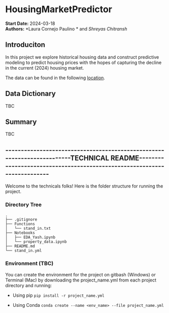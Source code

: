# HousingMarketPredictor

**Start Date:** 2024-03-18  
**Authors:**  *Laura Cornejo Paulino * and *Shreyas Chitransh* 

## Introduciton
In this project we explore historical housing data and construct predictive modeling to predict housing prices with the hopes of capturing the decline in the current (2024) housing market. 

The data can be found in the following [location]().

## Data Dictionary
TBC




## Summary
TBC



## ------------------------------------------------------------------------TECHNICAL README-------------------------------------------------------------------------

Welcome to the technicals folks! Here is the folder structure for running the project.

### Directory Tree

```
.
├── .gitignore
├── Functions
│   └── stand_in.txt
├── Notebooks
│   ├── EDA_Yash.ipynb
│   └── property_data.ipynb
├── README.md
└── stand_in.yml

```

### Environment (TBC)
You can create the environment for the project on gitbash (Windows) or Terminal (Mac) by downloading the project_name.yml from each project directory and running:

 - Using pip
`pip install -r project_name.yml`

 - Using Conda
`conda create --name <env_name> --file project_name.yml`